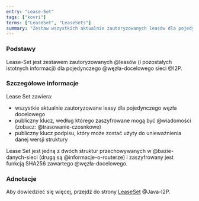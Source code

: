 ```yaml
---
entry: "Lease-Set"
tags: ["kovri"]
terms: ["LeaseSet", "LeaseSets"]
summary: "Zestaw wszystkich aktualnie zautoryzowanych leasów dla pojedynczego węzła docelowego I2P."
---
```


### Podstawy

Lease-Set jest zestawem zautoryzowanych @leasów (i pozostałych istotnych informacji) dla pojedynczego @węzła-docelowego sieci @I2P.

### Szczegółowe informacje

Lease Set zawiera:

- wszystkie aktualnie zautoryzowane leasy dla pojedynczego węzła docelowego
- publiczny klucz, według którego zaszyfrowane mogą być @wiadomości (zobacz: @trasowanie-czosnkowe)
- publiczny klucz podpisu, który może zostać użyty do unieważnienia danej wersji struktury

Lease Set jest jedną z dwóch struktur przechowywanych w @bazie-danych-sieci (drugą są @informacje-o-routerze) i zaszyfrowany jest funkcją SHA256 zawartego @węzła-docelowego.

### Adnotacje

Aby dowiedzieć się więcej, przejdź do strony [LeaseSet](https://geti2p.net/en/docs/how/network-database#leaseSet) @Java-I2P.

